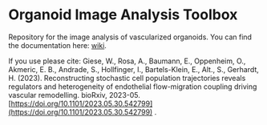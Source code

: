 # Organoid Image Analysis Toolbox
Repository for the image analysis of vascularized organoids. You can find the documentation here: [wiki](https://github.com/gerhardt-lab/organoid-image-analysis/wiki). 

If you use please cite: Giese, W., Rosa, A., Baumann, E., Oppenheim, O., Akmeric, E. B., Andrade, S., Hollfinger, I., Bartels-Klein, E., Alt., S., Gerhardt, H. (2023). Reconstructing stochastic cell population trajectories reveals regulators and heterogeneity of endothelial flow-migration coupling driving vascular remodelling. bioRxiv, 2023-05.
[https://doi.org/10.1101/2023.05.30.542799](https://doi.org/10.1101/2023.05.30.542799) .

